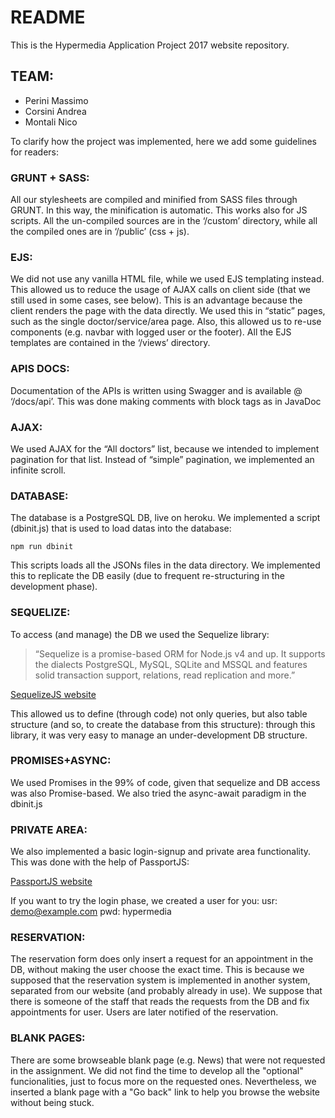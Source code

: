# README

This is the Hypermedia Application Project 2017 website repository.

## TEAM:
  - Perini Massimo
  - Corsini Andrea
  - Montali Nico

To clarify how the project was implemented, here we add some guidelines for readers:

### GRUNT + SASS:
All our stylesheets are compiled and minified from SASS files through GRUNT. In this way, the minification is automatic. This works also for JS scripts. All the un-compiled sources are in the ‘/custom’ directory, while all the compiled ones are in ‘/public’ (css + js).

### EJS:
We did not use any vanilla HTML file, while we used EJS templating instead. This allowed us to reduce the usage of AJAX calls on client side (that we still used in some cases, see below). This is an advantage because the client renders the page with the data directly. We used this in “static” pages, such as the single doctor/service/area page.
Also, this allowed us to re-use components (e.g. navbar with logged user or the footer).
All the EJS templates are contained in the ‘/views’ directory.

### APIS DOCS:
Documentation of the APIs is written using Swagger and is available @ ‘/docs/api’. This was done making comments with block tags as in JavaDoc

### AJAX:
We used AJAX for the “All doctors” list, because we intended to implement pagination for that list. Instead of “simple” pagination, we implemented an infinite scroll.

### DATABASE:
The database is a PostgreSQL DB, live on heroku. We implemented a script (dbinit.js) that is used to load datas into the database:

```
npm run dbinit
```

This scripts loads all the JSONs files in the data directory. We implemented this to replicate the DB easily (due to frequent re-structuring in the development phase).

### SEQUELIZE:
To access (and manage) the DB we used the Sequelize library:

> “Sequelize is a promise-based ORM for Node.js v4 and up. It supports the dialects PostgreSQL, MySQL, SQLite and MSSQL and features solid transaction support, relations, read replication and more.”

[SequelizeJS website](http://docs.sequelizejs.com)

This allowed us to define (through code) not only queries, but also table structure (and so, to create the database from this structure): through this library, it was very easy to manage an under-development DB structure.

### PROMISES+ASYNC:
We used Promises in the 99% of code, given that sequelize and DB access was also Promise-based.
We also tried the async-await paradigm in the dbinit.js

### PRIVATE AREA:
We also implemented a basic login-signup and private area functionality. This was done with the help of PassportJS:

[PassportJS website](http://passportjs.org)

If you want to try the login phase, we created a user for you:
usr: demo@example.com
pwd: hypermedia

### RESERVATION:
The reservation form does only insert a request for an appointment in the DB, without making the user choose the exact time. This is because we supposed that the reservation system is implemented in another system, separated from our website (and probably already in use). We suppose that there is someone of the staff that reads the requests from the DB and fix appointments for user. Users are later notified of the reservation.

### BLANK PAGES:
There are some browseable blank page (e.g. News) that were not requested in the assignment. We did not find the time to develop all the "optional" funcionalities, just to focus more on the requested ones. Nevertheless, we inserted a blank page with a "Go back" link to help you browse the website without being stuck.
